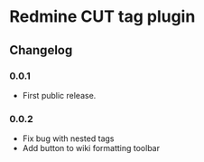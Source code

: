 # Redmine CUT tag plugin

## Changelog

### 0.0.1

- First public release.

### 0.0.2

- Fix bug with nested tags
- Add button to wiki formatting toolbar
